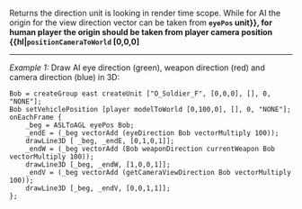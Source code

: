 Returns the direction unit is looking in render time scope. While for AI the origin for the view direction vector can be taken from **`eyePos` unit}}, for human player the origin should be taken from player camera position {{hl|`positionCameraToWorld` [0,0,0]**


---
*Example 1:*
Draw AI eye direction (green), weapon direction (red) and camera direction (blue) in 3D:

```sqf
Bob = createGroup east createUnit ["O_Soldier_F", [0,0,0], [], 0, "NONE"];
Bob setVehiclePosition [player modelToWorld [0,100,0], [], 0, "NONE"];
onEachFrame {
	_beg = ASLToAGL eyePos Bob;
	_endE = (_beg vectorAdd (eyeDirection Bob vectorMultiply 100));
	drawLine3D [ _beg, _endE, [0,1,0,1]];
	_endW = (_beg vectorAdd (Bob weaponDirection currentWeapon Bob vectorMultiply 100));
	drawLine3D [_beg, _endW, [1,0,0,1]];
	_endV = (_beg vectorAdd (getCameraViewDirection Bob vectorMultiply 100));
	drawLine3D [_beg, _endV, [0,0,1,1]];
};
```